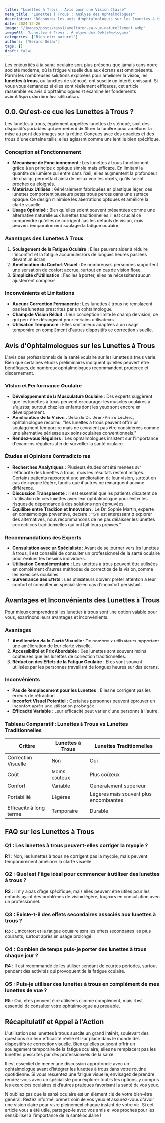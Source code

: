 ```yaml
---
title: "Lunettes à Trous : Avis pour une Vision Claire"
meta_title: "Lunettes à Trous : Analyse des Ophtalmologues"
description: "Découvrez les avis d'ophtalmologues sur les lunettes à trous et leur impact sur la vision. Explorez les avantages et inconvénients pour une meilleure santé oculaire."
date: 2024-12-26
image: "/images/posts/mass1/ameliorer-sa-vue-naturellement.webp"
imageAlt: "Lunettes à Trous : Analyse des Ophtalmologues"
categories: ["Bien-etre naturel"]
authors: ["Gerard Delao"]
tags: []
draft: false
---
```


Les enjeux liés à la santé oculaire sont plus présents que jamais dans notre société moderne, où la fatigue visuelle due aux écrans est omniprésente. Parmi les nombreuses solutions explorées pour améliorer la vision, les **lunettes à trous**, ou lunettes de sténopé, ont suscité un intérêt croissant. Si vous vous demandez si elles sont réellement efficaces, cet article rassemble les avis d'ophtalmologues et examine les fondements scientifiques derrière leur utilisation.

## 0.0. Qu'est-ce que les Lunettes à Trous ?

Les lunettes à trous, également appelées lunettes de sténopé, sont des dispositifs portables qui permettent de filtrer la lumière pour améliorer la mise au point des images sur la rétine. Conçues avec des opacités et des trous d'une certaine taille, elles agissent comme une lentille bien spécifique.

### Conception et Fonctionnement

- **Mécanisme de Fonctionnement** : Les lunettes à trous fonctionnent grâce à un principe d'optique simple mais efficace. En limitant la quantité de lumière qui entre dans l'œil, elles augmentent la profondeur de champ, permettant ainsi de mieux voir les objets, qu’ils soient proches ou éloignés.
- **Matériaux Utilisés** : Généralement fabriquées en plastique léger, ces lunettes comportent plusieurs petits trous percés dans une surface opaque. Ce design minimise les aberrations optiques et améliore la clarté visuelle.
- **Usage Optimisé** : Bien qu'elles soient souvent présentées comme une alternative naturelle aux lunettes traditionnelles, il est crucial de comprendre qu'elles ne corrigent pas les défauts de vision, mais peuvent temporairement soulager la fatigue oculaire.

### Avantages des Lunettes à Trous

1. **Soulagement de la Fatigue Oculaire** : Elles peuvent aider à réduire l'inconfort et la fatigue accumulés lors de longues heures passées devant un écran.
2. **Amélioration du Confort Visuel** : De nombreuses personnes rapportent une sensation de confort accrue, surtout en cas de vision floue.
3. **Simplicité d'Utilisation** : Faciles à porter, elles ne nécessitent aucun ajustement complexe.

### Inconvénients et Limitations

- **Aucune Correction Permanente** : Les lunettes à trous ne remplacent pas les lunettes prescrites par un ophtalmologue.
- **Champ de Vision Réduit** : Leur conception limite le champ de vision, ce qui peut être dérangeant pour certains utilisateurs.
- **Utilisation Temporaire** : Elles sont mieux adaptées à un usage temporaire en complément d'autres dispositifs de correction visuelle.

## Avis d'Ophtalmologues sur les Lunettes à Trous

L'avis des professionnels de la santé oculaire sur les lunettes à trous varie. Bien que certaines études préliminaires indiquent qu'elles peuvent être bénéfiques, de nombreux ophtalmologues recommandent prudence et discernement.

### Vision et Performance Oculaire

- **Développement de la Musculature Oculaire** : Des experts suggèrent que les lunettes à trous peuvent encourager les muscles oculaires à s'ajuster, surtout chez les enfants dont les yeux sont encore en développement.
- **Amélioration de la Vision** : Selon le Dr. Jean-Pierre Leclerc, ophtalmologue reconnu, "les lunettes à trous peuvent offrir un soulagement temporaire mais ne devraient pas être considérées comme une alternative sérieuse aux soins oculaires conventionnels."
- **Rendez-vous Réguliers** : Les ophtalmologues insistent sur l'importance d'examens réguliers afin de surveiller la santé oculaire.

### Études et Opinions Contradictoires

- **Recherches Analytiques** : Plusieurs études ont été menées sur l’efficacité des lunettes à trous, mais les résultats restent mitigés. Certains patients rapportent une amélioration de leur vision, surtout en cas de myopie légère, tandis que d'autres ne remarquent aucune différence.
- **Discussion Transparente** : Il est essentiel que les patients discutent de l'utilisation de ces lunettes avec leur ophtalmologue pour éviter les risques de dépendance à des solutions non éprouvées.
- **Équilibre entre Tradition et Innovation** : Le Dr. Sophie Martin, experte en ophtalmologie préventive, déclare : "S'il est intéressant d'explorer des alternatives, nous recommandons de ne pas délaisser les lunettes correctrices traditionnelles qui ont fait leurs preuves."

### Recommandations des Experts

- **Consultation avec un Spécialiste** : Avant de se tourner vers les lunettes à trous, il est conseillé de consulter un professionnel de la santé oculaire pour évaluer les besoins individuels.
- **Utilisation Complémentaire** : Les lunettes à trous peuvent être utilisées en complément d'autres méthodes de correction de la vision, comme les exercices oculaires.
- **Surveillance des Effets** : Les utilisateurs doivent prêter attention à leur confort et consulter un spécialiste en cas d'inconfort persistant.

## Avantages et Inconvénients des Lunettes à Trous

Pour mieux comprendre si les lunettes à trous sont une option valable pour vous, examinons leurs avantages et inconvénients.

### Avantages

1. **Amélioration de la Clarté Visuelle** : De nombreux utilisateurs rapportent une amélioration de leur clarté visuelle.
2. **Accessibilité et Prix Abordable** : Ces lunettes sont souvent moins coûteuses que les lunettes de correction traditionnelles.
3. **Réduction des Effets de la Fatigue Oculaire** : Elles sont souvent utilisées par les personnes travaillant de longues heures sur des écrans.

### Inconvénients

- **Pas de Remplacement pour les Lunettes** : Elles ne corrigent pas les erreurs de réfraction.
- **Inconfort Visuel Potentiel** : Certaines personnes peuvent éprouver un inconfort après une utilisation prolongée.
- **Efficacité Variable** : Leur efficacité peut varier d'une personne à l'autre.

### Tableau Comparatif : Lunettes à Trous vs Lunettes Traditionnelles

| Critère                   | Lunettes à Trous      | Lunettes Traditionnelles |
|---------------------------|-----------------------|--------------------------|
| Correction Visuelle       | Non                   | Oui                      |
| Coût                      | Moins coûteux         | Plus coûteux             |
| Confort                   | Variable              | Généralement supérieur    |
| Portabilité               | Légères               | Légères mais souvent plus encombrantes |
| Efficacité à long terme   | Temporaire            | Durable                  |

## FAQ sur les Lunettes à Trous

### Q1 : Les lunettes à trous peuvent-elles corriger la myopie ?

**R1** : Non, les lunettes à trous ne corrigent pas la myopie, mais peuvent temporairement améliorer la clarté visuelle.

### Q2 : Quel est l'âge idéal pour commencer à utiliser des lunettes à trous ?

**R2** : Il n’y a pas d’âge spécifique, mais elles peuvent être utiles pour les enfants ayant des problèmes de vision légère, toujours en consultation avec un professionnel.

### Q3 : Existe-t-il des effets secondaires associés aux lunettes à trous ?

**R3** : L'inconfort et la fatigue oculaire sont les effets secondaires les plus courants, surtout après un usage prolongé.

### Q4 : Combien de temps puis-je porter des lunettes à trous chaque jour ?

**R4** : Il est recommandé de les utiliser pendant de courtes périodes, surtout pendant des activités qui provoquent de la fatigue oculaire.

### Q5 : Puis-je utiliser des lunettes à trous en complément de mes lunettes de vue ?

**R5** : Oui, elles peuvent être utilisées comme complément, mais il est essentiel de consulter votre ophtalmologue au préalable.

## Récapitulatif et Appel à l'Action

L'utilisation des lunettes à trous suscite un grand intérêt, soulevant des questions sur leur efficacité réelle et leur place dans le monde des dispositifs de correction visuelle. Bien qu'elles puissent offrir un soulagement temporaire de la fatigue oculaire, elles ne remplacent pas les lunettes prescrites par des professionnels de la santé.

Il est essentiel de mener une discussion approfondie avec un ophtalmologue avant d'intégrer les lunettes à trous dans votre routine quotidienne. Si vous ressentez une fatigue visuelle, envisagez de prendre rendez-vous avec un spécialiste pour explorer toutes les options, y compris les exercices oculaires et d’autres pratiques favorisant la santé de vos yeux.

N'oubliez pas que la santé oculaire est un élément clé de votre bien-être général. Restez informé, prenez soin de vos yeux et assurez-vous d'avoir une vision claire pour vivre pleinement chaque instant de votre vie. Si cet article vous a été utile, partagez-le avec vos amis et vos proches pour les sensibiliser à l'importance de la santé oculaire !

